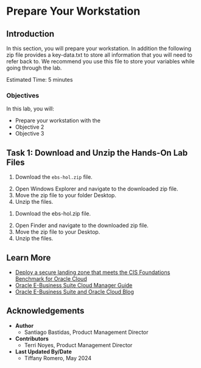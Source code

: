 # Prepare Your Workstation

## Introduction

In this section, you will prepare your workstation. In addition the following zip file provides a key-data.txt to store all information that you will need to refer back to. We recommend you use this file to store your variables while going through the lab.

Estimated Time: 5 minutes

### Objectives

In this lab, you will:
* Prepare your workstation with the 
* Objective 2
* Objective 3


## Task 1: Download and Unzip the Hands-On Lab Files
<if type="Windows">

1. Download the ``ebs-hol.zip`` file.
<!-- Use new link -->
2. Open Windows Explorer and navigate to the downloaded zip file.
3. Move the zip file to your folder Desktop.
4. Unzip the files.

</if>

<if type="Mac">

1. Download the ebs-hol.zip file.
<!-- Use new link -->
2. Open Finder and navigate to the downloaded zip file.
3. Move the zip file to your Desktop.
4. Unzip the files.

</if>

## Learn More

* [Deploy a secure landing zone that meets the CIS Foundations Benchmark for Oracle Cloud](https://docs.oracle.com/en/solutions/cis-oci-benchmark/index.html#GUID-89CA48AA-73E1-4992-A43F-CA5FA5CE21CD)
* [Oracle E-Business Suite Cloud Manager Guide](https://docs.oracle.com/cd/E26401_01/doc.122/f35809/toc.htm)
* [Oracle E-Business Suite and Oracle Cloud Blog](https://blogs.oracle.com/ebsandoraclecloud/)

## Acknowledgements
* **Author** 
  - Santiago Bastidas, Product Management Director
* **Contributors** 
  -  Terri Noyes, Product Management Director
* **Last Updated By/Date** 
  - Tiffany Romero, May 2024
